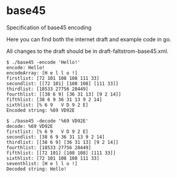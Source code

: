 # base45
Specification of base45 encoding

Here you can find both the internet draft and example code in go.

All changes to the draft should be in draft-faltstrom-base45.xml.

```
$ ./base45 -encode 'Hello!'
encode: Hello!
encodeArray: [H e l l o !]
firstlist: [72 101 108 108 111 33]
secondlist: [[72 101] [108 108] [111 33]]
thirdlist: [18533 27756 28449]
fourthlist: [[38 6 9] [36 31 13] [9 2 14]]
fifthlist: [38 6 9 36 31 13 9 2 14]
sixthlist: [% 6 9   V D 9 2 E]
Encoded string: %69 VD92E
```

```
$ ./base45 -decode '%69 VD92E'
decode: %69 VD92E
firstlist: [% 6 9   V D 9 2 E]
secondlist: [38 6 9 36 31 13 9 2 14]
thirdlist: [[38 6 9] [36 31 13] [9 2 14]]
fourthlist: [18533 27756 28449]
fifthlist: [[72 101] [108 108] [111 33]]
sixthlist: [72 101 108 108 111 33]
seventhlist: [H e l l o !]
Decoded string: Hello!
```
